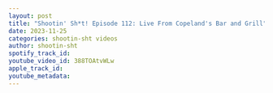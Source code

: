 ```yaml
---
layout: post
title: "Shootin' Sh*t! Episode 112: Live From Copeland's Bar and Grill"
date: 2023-11-25
categories: shootin-sht videos
author: shootin-sht
spotify_track_id: 
youtube_video_id: 388TOAtvWLw
apple_track_id: 
youtube_metadata: 
---
```

